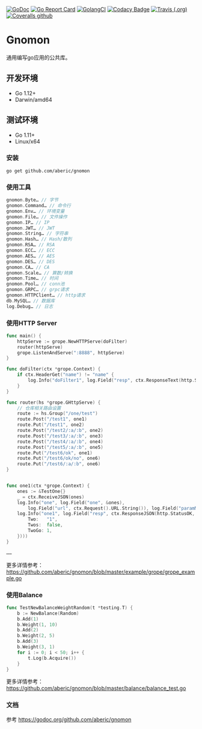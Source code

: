 [![GoDoc](https://godoc.org/github.com/aberic/gnomon?status.svg)](https://godoc.org/github.com/aberic/gnomon)
[![Go Report Card](https://goreportcard.com/badge/github.com/aberic/gnomon)](https://goreportcard.com/report/github.com/aberic/gnomon)
[![GolangCI](https://golangci.com/badges/github.com/aberic/gnomon.svg)](https://golangci.com/r/github.com/aberic/gnomon)
[![Codacy Badge](https://api.codacy.com/project/badge/Grade/4f11995425294f42aec6a207b8aab367)](https://www.codacy.com/manual/aberic/gnomon?utm_source=github.com&amp;utm_medium=referral&amp;utm_content=aberic/gnomon&amp;utm_campaign=Badge_Grade)
[![Travis (.org)](https://img.shields.io/travis/aberic/gnomon.svg?label=build)](https://www.travis-ci.org/aberic/gnomon)
[![Coveralls github](https://img.shields.io/coveralls/github/aberic/gnomon)](https://coveralls.io/github/aberic/gnomon?branch=master)

# Gnomon
通用编写go应用的公共库。

## 开发环境
* Go 1.12+
* Darwin/amd64

## 测试环境
* Go 1.11+
* Linux/x64

### 安装
``go get github.com/aberic/gnomon``

### 使用工具
```go
gnomon.Byte… // 字节
gnomon.Command… // 命令行
gnomon.Env… // 环境变量
gnomon.File… // 文件操作
gnomon.IP… // IP
gnomon.JWT… // JWT
gnomon.String… // 字符串
gnomon.Hash… // Hash/散列
gnomon.RSA… // RSA
gnomon.ECC… // ECC
gnomon.AES… // AES
gnomon.DES… // DES
gnomon.CA… // CA
gnomon.Scale… // 算数/转换
gnomon.Time… // 时间
gnomon.Pool… // conn池
gnomon.GRPC… // grpc请求
gnomon.HTTPClient… // http请求
db.MySQL… // 数据库
log.Debug… // 日志
```

### 使用HTTP Server
```go
func main() {
	httpServe := grope.NewHTTPServe(doFilter)
	router(httpServe)
	grope.ListenAndServe(":8888", httpServe)
}

func doFilter(ctx *grope.Context) {
	if ctx.HeaderGet("name") != "name" {
		log.Info("doFilter1", log.Field("resp", ctx.ResponseText(http.StatusForbidden, "filter name")))
	}
}

func router(hs *grope.GHttpServe) {
	// 仓库相关路由设置
	route := hs.Group("/one/test")
	route.Post("/test1", one1)
	route.Put("/test1", one2)
	route.Post("/test2/:a/:b", one2)
	route.Post("/test3/:a/:b", one3)
	route.Post("/test4/:a/:b", one4)
	route.Post("/test5/:a/:b", one5)
	route.Put("/test6/ok", one1)
	route.Put("/test6/ok/no", one6)
	route.Put("/test6/:a/:b", one6)
}


func one1(ctx *grope.Context) {
	ones := &TestOne{}
	_ = ctx.ReceiveJSON(ones)
	log.Info("one", log.Field("one", &ones),
		log.Field("url", ctx.Request().URL.String()), log.Field("paramMap", ctx.Params()))
	log.Info("one1", log.Field("resp", ctx.ResponseJSON(http.StatusOK, &TestTwo{
		Two:   "1",
		Twos:  false,
		TwoGo: 1,
	})))
}

……
```
更多详情参考：https://github.com/aberic/gnomon/blob/master/example/grope/grope_example.go

### 使用Balance
```go
func TestNewBalanceWeightRandom(t *testing.T) {
	b := NewBalance(Random)
	b.Add(1)
	b.Weight(1, 10)
	b.Add(2)
	b.Weight(2, 5)
	b.Add(3)
	b.Weight(3, 1)
	for i := 0; i < 50; i++ {
		t.Log(b.Acquire())
	}
}
```
更多详情参考：https://github.com/aberic/gnomon/blob/master/balance/balance_test.go


### 文档
参考 https://godoc.org/github.com/aberic/gnomon

<br><br>